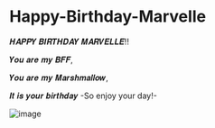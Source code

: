 # Happy-Birthday-Marvelle

𝑯𝑨𝑷𝑷𝒀 𝑩𝑰𝑹𝑻𝑯𝑫𝑨𝒀 𝑴𝑨𝑹𝑽𝑬𝑳𝑳𝑬!!

𝒀𝒐𝒖 𝒂𝒓𝒆 𝒎𝒚 𝑩𝑭𝑭,

𝒀𝒐𝒖 𝒂𝒓𝒆 𝒎𝒚 𝑴𝒂𝒓𝒔𝒉𝒎𝒂𝒍𝒍𝒐𝒘,

𝑰𝒕 𝒊𝒔 𝒚𝒐𝒖𝒓 𝒃𝒊𝒓𝒕𝒉𝒅𝒂𝒚
-So enjoy your day!-

![image](https://user-images.githubusercontent.com/81008680/138548078-2b701079-f099-40c5-8a08-cb0d7b81c96c.png)
